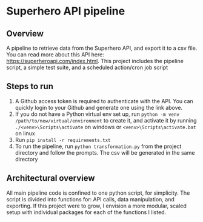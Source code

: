 # Superhero API pipeline

## Overview
A pipeline to retrieve data from the Superhero API, and export it to a csv file. You can read more about this API here: https://superheroapi.com/index.html.  This project includes the pipeline script, a simple test suite, and a scheduled action/cron job script

## Steps to run
1. A Github access token is required to authenticate with the API. You can quickly login to your Github and generate one using the link above.
2. If you do not have a Python virtual env set up, run `python -m venv /path/to/new/virtual/environment` to create it, and activate it by running `./<venv>\Scripts\activate` on windows or `<venv>\Scripts\activate.bat` on linux
3. Run `pip install -r requirements.txt`
4. To run the pipeline, run `python transformation.py` from the project directory and follow the prompts. The csv will be generated in the same directory

## Architectural overview
All main pipeline code is confined to one python script, for simplicity. The script is divided into functions for: API calls, data manipulation, and exporting. If this project were to grow, I envision a more modular, scaled setup with individual packages for each of the functions I listed. 